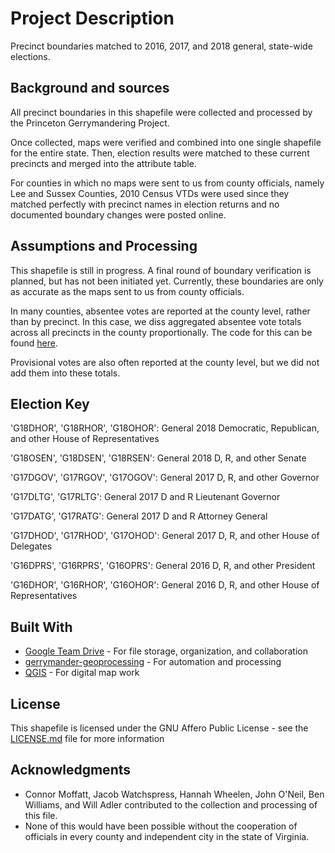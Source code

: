 # Project Description

Precinct boundaries matched to 2016, 2017, and 2018 general, state-wide elections.

## Background and sources
All precinct boundaries in this shapefile were collected and processed by the Princeton Gerrymandering Project.

Once collected, maps were verified and combined into one single shapefile for the entire state. Then, election results were matched to these current precincts and merged into the attribute table.

For counties in which no maps were sent to us from county officials, namely Lee and Sussex Counties, 2010 Census VTDs were used since they matched perfectly with precinct names in election returns and no documented boundary changes were posted online.

## Assumptions and Processing
This shapefile is still in progress. A final round of boundary verification is planned, but has not been initiated yet. Currently, these boundaries are only as accurate as the maps sent to us from county officials.

In many counties, absentee votes are reported at the county level, rather than by precinct. In this case, we diss aggregated absentee vote totals across all precincts in the county proportionally. The code for this can be found [here](https://github.com/PrincetonUniversity/gerrymander-geoprocessing/blob/master/elec_candidates_to_elec_prec.py).

Provisional votes are also often reported at the county level, but we did not add them into these totals.

## Election Key
'G18DHOR', 'G18RHOR', 'G18OHOR': General 2018 Democratic, Republican, and other House of Representatives

'G18OSEN', 'G18DSEN', 'G18RSEN': General 2018 D, R, and other Senate

'G17DGOV', 'G17RGOV', 'G17OGOV':  General 2017 D, R, and other Governor

'G17DLTG',  'G17RLTG': General 2017 D and R Lieutenant Governor

'G17DATG', 'G17RATG': General 2017 D and R Attorney General

'G17DHOD', 'G17RHOD', 'G17OHOD': General 2017 D, R, and other House of Delegates

'G16DPRS', 'G16RPRS', 'G16OPRS': General 2016 D, R, and other President

'G16DHOR', 'G16RHOR', 'G16OHOR': General 2016 D, R, and other House of Representatives


## Built With

* [Google Team Drive](https://gsuite.google.com/learning-center/products/drive/get-started-team-drive/#!/) - For file storage, organization, and collaboration
* [gerrymander-geoprocessing](https://github.com/PrincetonUniversity/gerrymander-geoprocessing) - For automation and processing
* [QGIS](https://qgis.org/en/site/) - For digital map work



## License

This shapefile is licensed under the GNU Affero Public License - see the [LICENSE.md](https://github.com/PrincetonUniversity/VA-gerrymander/blob/master/LICENSE) file for more information

## Acknowledgments

* Connor Moffatt, Jacob Watchspress, Hannah Wheelen, John O'Neil, Ben Williams, and Will Adler contributed to the collection and processing of this file.
* None of this would have been possible without the cooperation of officials in every county and independent city in the state of Virginia.
